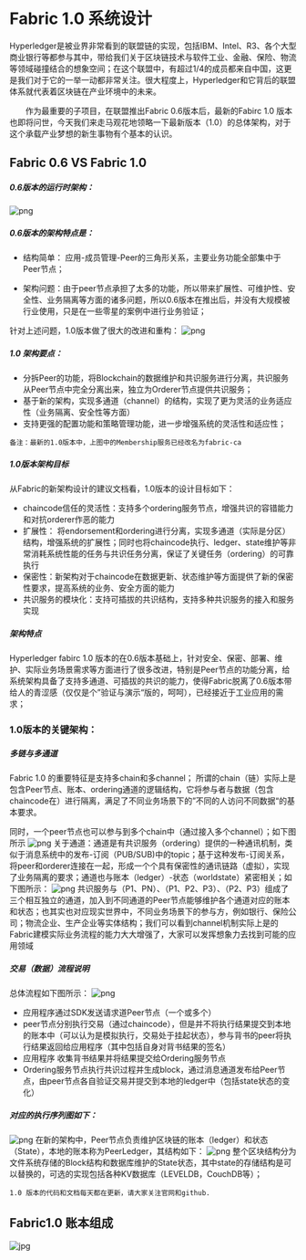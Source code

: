 # Fabric 1.0 系统设计
Hyperledger是被业界非常看到的联盟链的实现，包括IBM、Intel、R3、各个大型商业银行等都参与其中，带给我们关于区块链技术与软件工业、金融、保险、物流等领域碰撞结合的想象空间；在这个联盟中，有超过1/4的成员都来自中国，这更是我们对于它的一举一动都非常关注。很大程度上，Hyperledger和它背后的联盟体系就代表着区块链在产业环境中的未来。

　　作为最重要的子项目，在联盟推出Fabric 0.6版本后，最新的Fabirc 1.0 版本也即将问世，今天我们来走马观花地领略一下最新版本（1.0）的总体架构，对于这个承载产业梦想的新生事物有个基本的认识。

## Fabric 0.6  VS Fabric 1.0
##### 0.6版本的运行时架构：
![png](./images/0.6-arch.png)
##### 0.6版本的架构特点是：

* 结构简单： 应用-成员管理-Peer的三角形关系，主要业务功能全部集中于Peer节点；

* 架构问题：由于peer节点承担了太多的功能，所以带来扩展性、可维护性、安全性、业务隔离等方面的诸多问题，所以0.6版本在推出后，并没有大规模被行业使用，只是在一些零星的案例中进行业务验证；

针对上述问题，1.0版本做了很大的改进和重构：
![png](./images/1.0-arch.png)
##### 1.0 架构要点：

* 分拆Peer的功能，将Blockchain的数据维护和共识服务进行分离，共识服务从Peer节点中完全分离出来，独立为Orderer节点提供共识服务；
* 基于新的架构，实现多通道（channel）的结构，实现了更为灵活的业务适应性（业务隔离、安全性等方面）
* 支持更强的配置功能和策略管理功能，进一步增强系统的灵活性和适应性；

`备注：最新的1.0版本中，上图中的Membership服务已经改名为fabric-ca`

##### 1.0版本架构目标
从Fabric的新架构设计的建议文档看，1.0版本的设计目标如下：

* chaincode信任的灵活性：支持多个ordering服务节点，增强共识的容错能力和对抗orderer作恶的能力
* 扩展性： 将endorsement和ordering进行分离，实现多通道（实际是分区）结构，增强系统的扩展性；同时也将chaincode执行、ledger、state维护等非常消耗系统性能的任务与共识任务分离，保证了关键任务（ordering）的可靠执行
* 保密性：新架构对于chaincode在数据更新、状态维护等方面提供了新的保密性要求，提高系统的业务、安全方面的能力
* 共识服务的模块化：支持可插拔的共识结构，支持多种共识服务的接入和服务实现
##### 架构特点
Hyperledger fabirc 1.0 版本的在0.6版本基础上，针对安全、保密、部署、维护、实际业务场景需求等方面进行了很多改进，特别是Peer节点的功能分离，给系统架构具备了支持多通道、可插拔的共识的能力，使得Fabric脱离了0.6版本带给人的青涩感（仅仅是个”验证与演示“版的，呵呵），已经接近于工业应用的需求；

### 1.0版本的关键架构：
##### 多链与多通道
Fabric 1.0 的重要特征是支持多chain和多channel；
所谓的chain（链）实际上是包含Peer节点、账本、ordering通道的逻辑结构，它将参与者与数据（包含chaincode在）进行隔离，满足了不同业务场景下的”不同的人访问不同数据“的基本要求。

同时，一个peer节点也可以参与到多个chain中（通过接入多个channel）；如下图所示
![png](./images/1.0-arch-2.png)
关于通道：通道是有共识服务（ordering）提供的一种通讯机制，类似于消息系统中的发布-订阅（PUB/SUB)中的topic；基于这种发布-订阅关系，将peer和orderer连接在一起，形成一个个具有保密性的通讯链路（虚拟），实现了业务隔离的要求；通道也与账本（ledger）-状态（worldstate）紧密相关；如下图所示：
![png](./images/1.0-arch-3.png)
共识服务与（P1、PN）、（P1、P2、P3）、（P2、P3）组成了三个相互独立的通道，加入到不同通道的Peer节点能够维护各个通道对应的账本和状态；也其实也对应现实世界中，不同业务场景下的参与方，例如银行、保险公司；物流企业、生产企业等实体结构；我们可以看到channel机制实际上是的Fabric建模实际业务流程的能力大大增强了，大家可以发挥想象力去找到可能的应用领域
##### 交易（数据）流程说明
总体流程如下图所示：
![png](./images/1.0-arch-4.png)
* 应用程序通过SDK发送请求道Peer节点（一个或多个）
* peer节点分别执行交易（通过chaincode），但是并不将执行结果提交到本地的账本中（可以认为是模拟执行，交易处于挂起状态），参与背书的peer将执行结果返回给应用程序（其中包括自身对背书结果的签名）
* 应用程序 收集背书结果并将结果提交给Ordering服务节点
* Ordering服务节点执行共识过程并生成block，通过消息通道发布给Peer节点，由peer节点各自验证交易并提交到本地的ledger中（包括state状态的变化）
##### 对应的执行序列图如下：
![png](./images/1.0-arch-5.png)
在新的架构中，Peer节点负责维护区块链的账本（ledger）和状态（State），本地的账本称为PeerLedger，其结构如下：
![png](./images/1.0-arch-6.png)
整个区块结构分为文件系统存储的Block结构和数据库维护的State状态，其中state的存储结构是可以替换的，可选的实现包括各种KV数据库（LEVELDB，CouchDB等）；

`1.0 版本的代码和文档每天都在更新，请大家关注官网和github.`

## Fabric1.0 账本组成
![jpg](./images/Hyperledger-arch-1.jpg)
